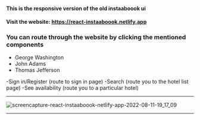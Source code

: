 #### This is the responsive version of the old instaaboook ui
#### Visit the website: https://react-instaaboook.netlify.app

### You can route through the website by clicking the mentioned components
- George Washington
- John Adams
- Thomas Jefferson

-Sign in/Register (route to sign in page)
-Search (route you to the hotel list page)
-See availability (route you to a particular hotel)

***
![screencapture-react-instaaboook-netlify-app-2022-08-11-19_17_09](https://user-images.githubusercontent.com/70688937/184148428-6e4f9ecf-9834-48dd-b235-1437c4eebfbe.png)
***
